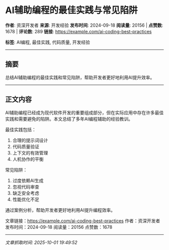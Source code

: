 # AI辅助编程的最佳实践与常见陷阱

**作者**: 资深开发者
**来源**: 开发经验
**发布时间**: 2024-09-18
**阅读量**: 20156 | **点赞数**: 1678 | **评论数**: 289
**链接**: https://example.com/ai-coding-best-practices

**标签**: AI编程, 最佳实践, 代码质量, 开发经验

---

## 摘要

总结AI辅助编程的最佳实践和常见陷阱，帮助开发者更好地利用AI提升效率。

---

## 正文内容

AI辅助编程已经成为现代软件开发的重要组成部分，但在实际应用中存在许多最佳实践和需要避免的陷阱。本文总结了多年AI编程辅助的经验教训。

最佳实践包括：
1. 合理的提示词设计
2. 代码质量验证
3. 上下文的有效管理
4. 人机协作的平衡

常见陷阱：
1. 过度依赖AI生成
2. 忽视代码审查
3. 缺乏安全考虑
4. 性能优化不足

通过案例分析，帮助开发者更好地利用AI提升编程效率。

文章链接：https://example.com/ai-coding-best-practices
作者：资深开发者
发布时间：2024-09-18
阅读量：20156
点赞数：1678

---

*文章抓取时间: 2025-10-01 19:49:52*

